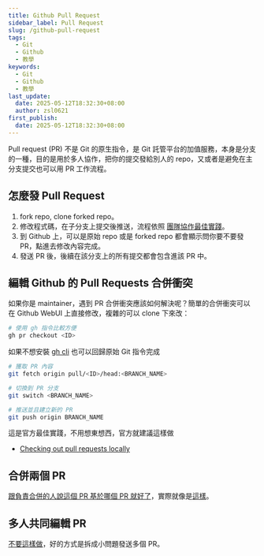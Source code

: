 ```yaml
---
title: Github Pull Request
sidebar_label: Pull Request
slug: /github-pull-request
tags:
  - Git
  - Github
  - 教學
keywords:
  - Git
  - Github
  - 教學
last_update:
  date: 2025-05-12T18:32:30+08:00
  author: zsl0621
first_publish:
  date: 2025-05-12T18:32:30+08:00
---
```


Pull request (PR) 不是 Git 的原生指令，是 Git 託管平台的加值服務，本身是分支的一種，目的是用於多人協作，把你的提交發給別人的 repo，又或者是避免在主分支提交也可以用 PR 工作流程。

## 怎麼發 Pull Request

1. fork repo, clone forked repo。
2. 修改程式碼，在子分支上提交後推送，流程依照 [團隊協作最佳實踐](/git/collaboration-best-practice)。
3. 到 Github 上，可以是原始 repo 或是 forked repo 都會顯示問你要不要發 PR，點進去修改內容完成。
4. 發送 PR 後，後續在該分支上的所有提交都會包含進該 PR 中。

## 編輯 Github 的 Pull Requests 合併衝突

如果你是 maintainer，遇到 PR 合併衝突應該如何解決呢？簡單的合併衝突可以在 Github WebUI 上直接修改，複雜的可以 clone 下來改：

```sh
# 使用 gh 指令比較方便
gh pr checkout <ID>
```

如果不想安裝 [gh cli](https://cli.github.com/) 也可以回歸原始 Git 指令完成

```sh
# 獲取 PR 內容
git fetch origin pull/<ID>/head:<BRANCH_NAME>

# 切換到 PR 分支
git switch <BRANCH_NAME>

# 推送並且建立新的 PR
git push origin BRANCH_NAME
```

這是官方最佳實踐，不用想東想西，官方就建議這樣做

- [Checking out pull requests locally](https://docs.github.com/en/pull-requests/collaborating-with-pull-requests/reviewing-changes-in-pull-requests/checking-out-pull-requests-locally)

## 合併兩個 PR

[跟負責合併的人說這個 PR 基於哪個 PR 就好了](https://github.com/orgs/community/discussions/22827)，實際就像是[這樣](https://github.com/nunocoracao/blowfish/pull/2059)。

## 多人共同編輯 PR

[不要這樣做](https://stackoverflow.com/questions/60556393/can-two-people-commit-code-to-the-same-pr-without-maintainer-privileges)，好的方式是拆成小問題發送多個 PR。
